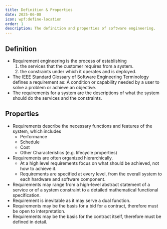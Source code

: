 ```yaml
---
title: Definition & Properties
date: 2025-06-08
icon: wpf:define-location
order: 1
description: The definition and properties of software engineering.
---
```


## Definition

* Requirement engineering is the process of establishing
  1. the services that the customer requires from a system.
  2. the constraints under which it operates and is deployed.
* The IEEE Standard Glossary of Software Engineering Terminology defines a requirement as: A condition or capability needed by a user to solve a problem or achieve an objective.
* The requirements for a system are the descriptions of what the system should do the services and the constraints.

## Properties

* Requirements describe the necessary functions and features of the system, which includes
  * Performance
  * Schedule
  * Cost
  * Other Characteristics (e.g. lifecycle properties)
* Requirements are often organized hierarchically.
  * At a high level requirements focus on what should be achieved, not how to achieve it.
  * Requirements are specified at every level, from the overall system to each hardware and software component.
* Requirements may range from a high-level abstract statement of a service or of a system constraint to a detailed mathematical functional specification.
* Requirement is inevitable as it may serve a dual function.
* Requirements may be the basis for a bid for a contract, therefore must be open to interpretation.
* Requirements may be the basis for the contract itself, therefore must be defined in detail.

